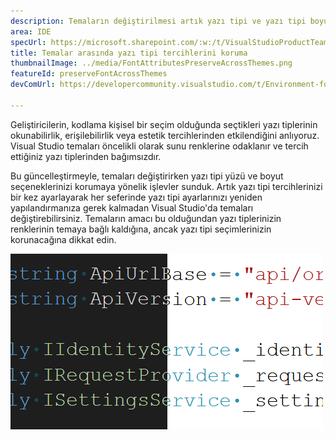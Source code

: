 ```yaml
---
description: Temaların değiştirilmesi artık yazı tipi ve yazı tipi boyutu tercihlerinizi korur.
area: IDE
specUrl: https://microsoft.sharepoint.com/:w:/t/VisualStudioProductTeam/EdXTo_GWzBpIrDv7ZyGrhKcB3arasI3DbQjrMXGs8StHtQ?e=8sPGnd
title: Temalar arasında yazı tipi tercihlerini koruma
thumbnailImage: ../media/FontAttributesPreserveAcrossThemes.png
featureId: preserveFontAcrossThemes
devComUrl: https://developercommunity.visualstudio.com/t/Environment-font-and-font-size-is-associ/10143502?q=font+theme&fTime=allTime

---
```



Geliştiricilerin, kodlama kişisel bir seçim olduğunda seçtikleri yazı tiplerinin okunabilirlik, erişilebilirlik veya estetik tercihlerinden etkilendiğini anlıyoruz. Visual Studio temaları öncelikli olarak sunu renklerine odaklanır ve tercih ettiğiniz yazı tiplerinden bağımsızdır.

Bu güncelleştirmeyle, temaları değiştirirken yazı tipi yüzü ve boyut seçeneklerinizi korumaya yönelik işlevler sunduk. Artık yazı tipi tercihlerinizi bir kez ayarlayarak her seferinde yazı tipi ayarlarınızı yeniden yapılandırmanıza gerek kalmadan Visual Studio'da temaları değiştirebilirsiniz. Temaların amacı bu olduğundan yazı tiplerinizin renklerinin temaya bağlı kaldığına, ancak yazı tipi seçimlerinizin korunacağına dikkat edin.

![Aynı yazı tipini kullanan aynı kod parçasını gösteren Visual Studio düzenleyicisi, ancak kodun yarısı koyu temada, diğer yarısı ise açık renkte.](../media/FontAttributesPreserveAcrossThemes.png)
